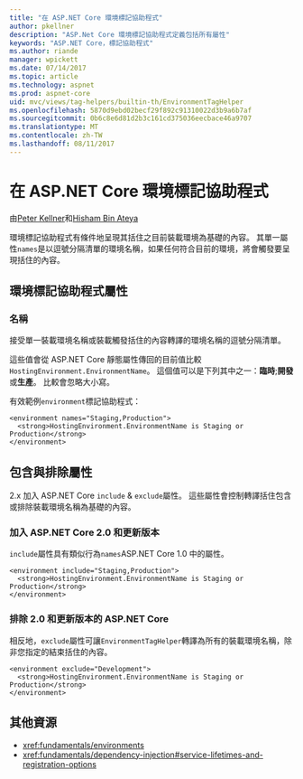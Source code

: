 ```yaml
---
title: "在 ASP.NET Core 環境標記協助程式"
author: pkellner
description: "ASP.Net Core 環境標記協助程式定義包括所有屬性"
keywords: "ASP.NET Core，標記協助程式"
ms.author: riande
manager: wpickett
ms.date: 07/14/2017
ms.topic: article
ms.technology: aspnet
ms.prod: aspnet-core
uid: mvc/views/tag-helpers/builtin-th/EnvironmentTagHelper
ms.openlocfilehash: 5870d9ebd02becf29f892c91310022d3b9a6b7af
ms.sourcegitcommit: 0b6c8e6d81d2b3c161cd375036eecbace46a9707
ms.translationtype: MT
ms.contentlocale: zh-TW
ms.lasthandoff: 08/11/2017
---
```

# <a name="environment-tag-helper-in-aspnet-core"></a>在 ASP.NET Core 環境標記協助程式

由[Peter Kellner](http://peterkellner.net)和[Hisham Bin Ateya](https://twitter.com/hishambinateya)

環境標記協助程式有條件地呈現其括住之目前裝載環境為基礎的內容。 其單一屬性`names`是以逗號分隔清單的環境名稱，如果任何符合目前的環境，將會觸發要呈現括住的內容。

## <a name="environment-tag-helper-attributes"></a>環境標記協助程式屬性

### <a name="names"></a>名稱

接受單一裝載環境名稱或裝載觸發括住的內容轉譯的環境名稱的逗號分隔清單。

這些值會從 ASP.NET Core 靜態屬性傳回的目前值比較`HostingEnvironment.EnvironmentName`。  這個值可以是下列其中之一：**臨時**;**開發**或**生產**。 比較會忽略大小寫。

有效範例`environment`標記協助程式：

```cshtml
<environment names="Staging,Production">
  <strong>HostingEnvironment.EnvironmentName is Staging or Production</strong>
</environment>
```

## <a name="include-and-exclude-attributes"></a>包含與排除屬性

2.x 加入 ASP.NET Core `include`  &  `exclude`屬性。 這些屬性會控制轉譯括住包含或排除裝載環境名稱為基礎的內容。

### <a name="include-aspnet-core-20-and-later"></a>加入 ASP.NET Core 2.0 和更新版本

`include`屬性具有類似行為`names`ASP.NET Core 1.0 中的屬性。

```cshtml
<environment include="Staging,Production">
  <strong>HostingEnvironment.EnvironmentName is Staging or Production</strong>
</environment>
```

### <a name="exclude-aspnet-core-20-and-later"></a>排除 2.0 和更新版本的 ASP.NET Core

相反地，`exclude`屬性可讓`EnvironmentTagHelper`轉譯為所有的裝載環境名稱，除非您指定的結束括住的內容。

```cshtml
<environment exclude="Development">
  <strong>HostingEnvironment.EnvironmentName is Staging or Production</strong>
</environment>
```

## <a name="additional-resources"></a>其他資源

* <xref:fundamentals/environments>
* <xref:fundamentals/dependency-injection#service-lifetimes-and-registration-options>